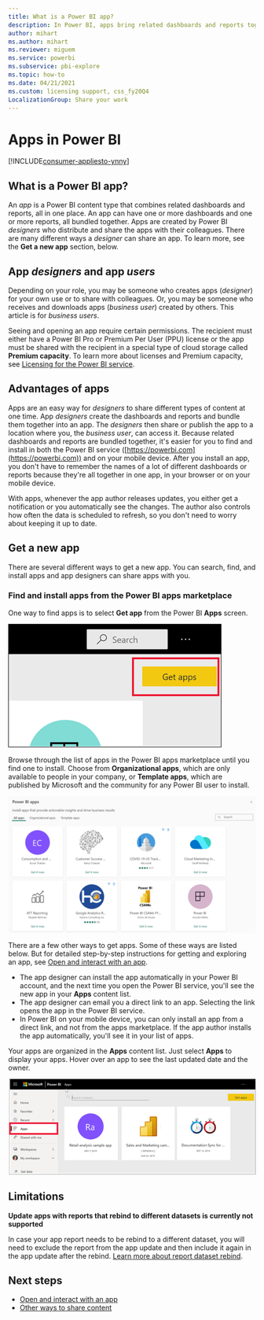 ```yaml
---
title: What is a Power BI app?
description: In Power BI, apps bring related dashboards and reports together, all in one place.
author: mihart
ms.author: mihart
ms.reviewer: miguem
ms.service: powerbi
ms.subservice: pbi-explore
ms.topic: how-to
ms.date: 04/21/2021
ms.custom: licensing support, css_fy20Q4
LocalizationGroup: Share your work
---
```


# Apps in Power BI

[!INCLUDE[consumer-appliesto-ynny](../includes/consumer-appliesto-ynny.md)]


## What is a Power BI app?
An *app* is a Power BI content type that combines related dashboards and reports, all in one place. An app can have one or more dashboards and one or more reports, all bundled together. Apps are created by Power BI *designers* who distribute and share the apps with their colleagues. There are many different ways a *designer* can share an app. To learn more, see the **Get a new app** section, below. 


## App *designers* and app *users*
Depending on your role, you may be someone who creates apps (*designer*) for your own use or to share with colleagues. Or, you may be someone who receives and downloads apps (*business user*) created by others. This article is for *business users*.

Seeing and opening an app require certain permissions. The recipient must either have a Power BI Pro or Premium Per User (PPU) license or the app must be shared with the recipient in a special type of cloud storage called **Premium capacity**. To learn more about licenses and Premium capacity, see [Licensing for the Power BI service](end-user-license.md).

## Advantages of apps
Apps are an easy way for *designers* to share different types of content at one time. App *designers* create the dashboards and reports and bundle them together into an app. The *designers* then share or publish the app to a location where you, the *business user*, can access it. Because related dashboards and reports are bundled together, it's easier for you to find and install in both the Power BI service ([https://powerbi.com](https://powerbi.com)) and on your mobile device. After you install an app, you don't have to remember the names of a lot of different dashboards or reports because they're all together in one app, in your browser or on your mobile device.

With apps, whenever the app author releases updates, you either get a notification or you automatically see the changes. The author also controls how often the data is scheduled to refresh, so you don't need to worry about keeping it up to date. 

<!-- add conceptual art -->
## Get a new app
There are several different ways to get a new app. You can search, find, and install apps and app designers can share apps with you. 

### Find and install apps from the Power BI apps marketplace
One way to find apps is to select **Get app** from the Power BI **Apps** screen. 

![Screenshot of Apps screen showing the Get apps icon](./media/end-user-apps/power-bi-get-apps-button.png)

Browse through the list of apps in the Power BI apps marketplace until you find one to install. Choose from **Organizational apps**, which are only available to people in your company, or **Template apps**, which are published by Microsoft and the community for any Power BI user to install. 

![Power BI apps marketplace](./media/end-user-apps/power-bi-app-marketplace.png)

There are a few other ways to get apps. Some of these ways are listed below. But for detailed step-by-step instructions for getting and exploring an app, see [Open and interact with an app](end-user-app-view.md).

* The app designer can install the app automatically in your Power BI account, and the next time you open the Power BI service, you'll see the new app in your **Apps** content list. 
* The app designer can email you a direct link to an app. Selecting the link opens the app in the Power BI service.
* In Power BI on your mobile device, you can only install an app from a direct link, and not from the apps marketplace. If the app author installs the app automatically, you'll see it in your list of apps. 


Your apps are organized in the **Apps** content list. Just select **Apps** to display your apps. Hover over an app to see the last updated date and the owner. 

![Apps in Power BI](./media/end-user-apps/power-bi-apps.png)

## Limitations
**Update apps with reports that rebind to different datasets is currently not supported** 

In case your app report needs to be rebind to a different dataset, you will need to exclude the report from the app update and then include it again in the app update after the rebind. [Learn more about report dataset rebind](https://docs.microsoft.com/rest/api/power-bi/reports/rebindreport).


## Next steps
* [Open and interact with an app](end-user-app-view.md)
* [Other ways to share content](end-user-shared-with-me.md)

